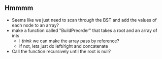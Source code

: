 ## Hmmmm
* Seems like we just need to scan through the BST and add the values of each node to an array?
* make a function called "BuildPreorder" that takes a root and an array of ints
    * I _think_ we can make the array pass by reference?
    * if not, lets just do left/right and concatenate
* Call the function recursively until the root is null?